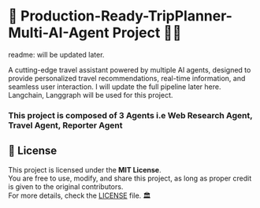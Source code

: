 # 🎇  Production-Ready-TripPlanner-Multi-AI-Agent Project 🚀🎆
readme: will be updated later.

A cutting-edge travel assistant powered by multiple AI agents, designed to provide personalized travel recommendations, real-time information, and seamless user interaction.
I will update the full pipeline later here. Langchain, Langgraph will be used for this project.

### This project is composed of 3 Agents i.e Web Research Agent, Travel Agent, Reporter Agent
## 📜 License
This project is licensed under the **MIT License**.  
You are free to use, modify, and share this project, as long as proper credit is given to the original contributors.  
For more details, check the [LICENSE](LICENSE) file. 🏛️

